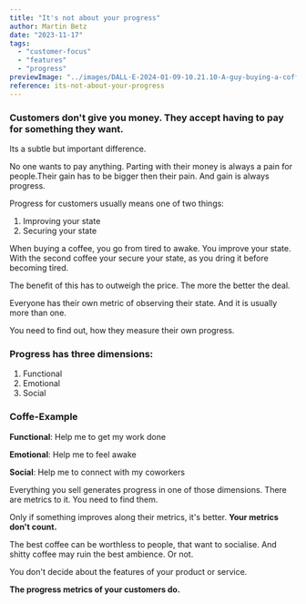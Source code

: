 ```yaml
---
title: "It's not about your progress"
author: Martin Betz
date: "2023-11-17"
tags:
  - "customer-focus"
  - "features"
  - "progress"
previewImage: "../images/DALL·E-2024-01-09-10.21.10-A-guy-buying-a-coffee-at-a-coffee-shop.-The-image-is-in-a-watercolor-and-geometric-style-featuring-colors-of-blue-and-mint.-The-scene-is-depicted-in-.png"
reference: its-not-about-your-progress
---
```


### Customers don't give you money. They accept having to pay for something they want.

Its a subtle but important difference.

No one wants to pay anything. Parting with their money is always a pain for people.Their gain has to be bigger then their pain. And gain is always progress.

Progress for customers usually means one of two things:

1. Improving your state
2. Securing your state

When buying a coffee, you go from tired to awake. You improve your state.
With the second coffee your secure your state, as you dring it before becoming tired. 

The benefit of this has to outweigh the price. The more the better the deal.

Everyone has their own metric of observing their state. And it is usually more than one.

You need to find out, how they measure their own progress.

### Progress has three dimensions:

1. Functional
2. Emotional
3. Social

### **Coffe-Example**

**Functional**: Help me to get my work done

**Emotional**: Help me to feel awake

**Social**: Help me to connect with my coworkers

Everything you sell generates progress in one of those dimensions.
There are metrics to it. You need to find them.

Only if something improves along their metrics, it's better.
**Your metrics don't count.**

The best coffee can be worthless to people, that want to socialise. And shitty coffee may ruin the best ambience. Or not.

You don't decide about the features of your product or service.

**The progress metrics of your customers do.**
